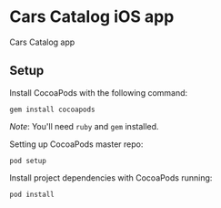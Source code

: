 Cars Catalog iOS app
====================

Cars Catalog app

## Setup

Install CocoaPods with the following command:

```
gem install cocoapods
```

_Note_: You'll need ``ruby`` and ``gem`` installed.

Setting up CocoaPods master repo:

```
pod setup
```

Install project dependencies with CocoaPods running:

```
pod install
```
